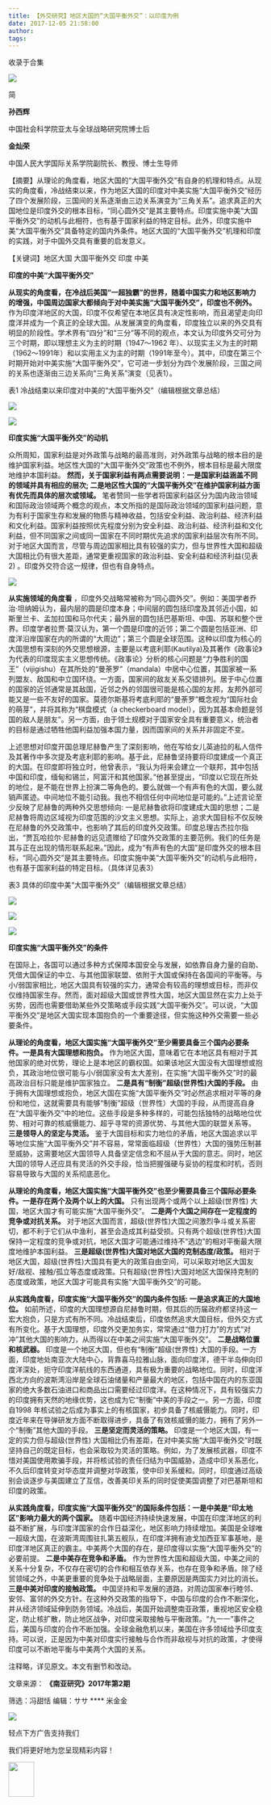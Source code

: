 ```yaml
---
title: 【外交研究】地区大国的“大国平衡外交”：以印度为例
date: 2017-12-05 21:58:00
author: 
tags: 
---
```



收录于合集

<img src='/images/3916/2.gif' width='auto' />

简

 **孙西辉**

中国社会科学院亚太与全球战略研究院博士后

 **金灿荣**

中国人民大学国际关系学院副院长、教授、博士生导师

  

  

【摘要】从理论的角度看，地区大国的“大国平衡外交”有自身的机理和特点。从现实的角度看，冷战结束以来，作为地区大国的印度对中美实施“大国平衡外交”经历了四个发展阶段，三国间的关系逐渐由三边关系演变为“三角关系”。追求真正的大国地位是印度外交的根本目标，“同心圆外交”是其主要特点。印度实施中美“大国平衡外交”的动机与此相符，也有基于国家利益的特定目标。此外，印度实施中美“大国平衡外交”具备特定的国内外条件。地区大国的“大国平衡外交”机理和印度的实践，对于中国外交具有重要的启发意义。

【关键词】地区大国 大国平衡外交 印度 中美  

  

 **印度的中美“大国平衡外交”**

 **从现实的角度看，在冷战后美国“一超独霸”的世界，随着中国实力和地区影响力的增强，中国周边国家大都倾向于对中美实施“大国平衡外交”，印度也不例外。**
作为印度洋地区的大国，印度不仅希望在本地区具有决定性影响，而且渴望走向印度洋并成为一个真正的全球大国。从发展演变的角度看，印度独立以来的外交具有明显的阶段性。学术界有“四分”和“三分”等不同的观点，本文认为印度外交可分为三个时期，即以理想主义为主的时期（1947～1962
年）、以现实主义为主的时期（1962～1991年）和以实用主义为主的时期（1991年至今）。其中，印度在第三个时期开始对中美实施“大国平衡外交”，它可进一步划分为四个发展阶段，三国之间的关系也逐渐由三边关系向“三角关系”演变（见表1）。

表1 冷战结束以来印度对中美的“大国平衡外交”（编辑根据文章总结）

![](/images/3916/3.png)

![](/images/3916/4.png)

  

 **印度实施“大国平衡外交”的动机**

众所周知，国家利益是对外政策与战略的最高准则，对外政策与战略的根本目的是维护国家利益。地区性大国的“大国平衡外交”政策也不例外，根本目标是最大限度地维护本国利益。
**然而，关于国家利益有两点需要说明：一是国家利益涵盖不同的领域并具有相应的层次;
二是地区性大国的“大国平衡外交”在维护国家利益方面有优先而具体的层次或领域。**
笔者赞同一些学者将国家利益区分为国内政治领域和国际政治领域两个概念的观点，本文所指的是国际政治领域的国家利益问题，意为有利于国家生存和发展的物质与精神收益，包括安全利益、政治利益、经济利益和文化利益。国家利益按照优先程度分别为安全利益、政治利益、经济利益和文化利益，但不同国家之间或同一国家在不同时期优先追求的国家利益层次有所不同。对于地区大国而言，尽管与周边国家相比具有较强的实力，但与世界性大国和超级大国相比仍有很大差距，通常更重视国家的政治利益、安全利益和经济利益(见表2)
。印度外交符合这一规律，但也有自身特点。

![](/images/3916/5.png)

 **从实施领域的角度看**
，印度外交战略常被称为“同心圆外交”。例如：美国学者乔治·坦纳姆认为，最内层的圆是印度本身；中间层的圆包括印度及其邻近小国，如斯里兰卡、孟加拉国和马尔代夫；最外层的圆包括巴基斯坦、中国、苏联和整个世界。印度学者拉贾·莫汉认为，第一个圆是印度的近邻；第二个圆是包括亚洲、印度洋沿岸国家在内的所谓的“大周边”；第三个圆是全球范围。这种以印度为核心的大国思想有深刻的外交思想根源，主要是以考底利耶(Kautilya)及其著作《政事论》为代表的印度现实主义思想传统。《政事论》分析的核心问题是“力争胜利的国王”（vijigishu）在其所处的“曼荼罗”（mandala）中居中心位置，其国家被一系列盟友、敌国和中立国环绕。一方面，国家间的敌友关系交错排列。居于中心位置的国家的近邻通常是其敌国，近邻之外的邻国很可能是核心国的友邦，友邦外部可能又是一些不友好的国家。莫德尔斯基将考底利耶的“曼荼罗”概念视为“国际社会的萌芽”，并将其称为“棋盘模式（a
checkerboard
model），因为其基本命题是邻国的敌人是朋友”。另一方面，由于领土规模对于国家安全具有重要意义，统治者的目标是通过牺牲他国利益加强本国力量，因而国家间的关系并非固定不变。

上述思想对印度开国总理尼赫鲁产生了深刻影响，他在写给女儿英迪拉的私人信件及其著作中多次提及考底利耶的影响。基于此，尼赫鲁坚持要将印度建成一个真正的大国。在印度即将独立时，他曾表示，“我认为将来会建立一个联邦，其中包括中国和印度，缅甸和锡兰，阿富汗和其他国家。”他甚至提出，“印度以它现在所处的地位，是不能在世界上扮演二等角色的。要么就做一个有声有色的大国，要么就销声匿迹。中间地位不能引动我。我也不相信任何中间地位是可能的。”上述言论至少反映了尼赫鲁的两种外交思想倾向:
一是尼赫鲁欲将印度建成大国的思想；二是尼赫鲁将周边区域视为印度范围的沙文主义思想。实际上，追求大国目标不仅反映在尼赫鲁的外交政策中，也影响了其后的印度外交政策。印度总理古杰拉尔指出，“贾瓦哈拉尔·尼赫鲁的远见遗赠给了印度外交政策的主要范例。我们的任务是其与正在出现的情形联系起来。”因此，成为“有声有色的大国”是印度外交的根本目标，“同心圆外交”是其主要特点。印度实施中美“大国平衡外交”的动机与此相符，也有基于国家利益的特定目标。（具体详见表3）

表3 具体的印度中美“大国平衡外交”（编辑根据文章总结）

![](/images/3916/6.png)

![](/images/3916/7.png)

![](/images/3916/8.png)

  

 **印度实施“大国平衡外交”的条件**

在国际上，各国可以通过多种方式保障本国安全与发展，如依靠自身力量的自助、凭借大国保证的中立、与其他国家联盟、依附于大国或保持在各国间的平衡等。与小/弱国家相比，地区大国具有较强的实力，通常会有较高的理想或目标，而非仅仅维持国家生存。然而，面对超级大国或世界性大国，地区大国显然在实力上处于劣势，因而也需要借助某些外交策略或手段实践“大国平衡外交”。可以说，“大国平衡外交”是地区大国实现本国抱负的一个重要途径，但实施这种外交需要一些必要条件。

 **从理论的角度看，地区大国实施“大国平衡外交”至少需要具备三个国内必要条件。一是具有大国理想和抱负。**
作为地区大国，意味着它在本地区具有相对于其他国家的绝对优势，理论上是本地区的霸权国。如果该地区大国没有大国理想或抱负，其政治地位很可能与小/弱国家没有太大差别，在实施“大国平衡外交”时的最高政治目标只能是维护国家独立。
**二是具有“制衡”超级(世界性)大国的手段。**
由于拥有大国理想或抱负，地区大国在实施“大国平衡外交”时必然追求相对平等的身份和地位，这就需要具有能够“制衡”超级（世界性）大国的手段，从而提高自身在“大国平衡外交”中的地位。这些手段是多种多样的，可能包括独特的战略地位优势、相对可靠的核威慑能力、超乎寻常的资源优势、与其他大国的联盟关系等。
**三是领导人的坚定与灵活。**
鉴于大国目标和实力地位的矛盾，地区大国追求以平等地位实施“大国平衡外交”并不容易，常常面临超级（世界性）大国的强势压制甚至威胁，这需要地区大国领导人具备坚定信念和不屈从于大国的意志。同时，地区大国的领导人还应具有灵活的外交手段，恰当把握强硬与妥协的程度和时机，否则容易导致与大国的关系彻底恶化。

 **从理论的角度看，地区大国实施“大国平衡外交”也至少需要具备三个国际必要条件。一是存在两个及两个以上的大国。** 只有出现两个或两个以上超级(世界性)
大国，地区大国才有可能实施“大国平衡外交”。 **二是两个大国之间存在一定程度的竞争或对抗关系。**
对于地区大国而言，超级(世界性)大国之间激烈争斗或关系密切，都不利于它们从中渔利，甚至会造成其利益受损。只有两个超级(世界性)大国保持一定程度的竞争或对抗，地区大国才可能通过维持不“选边”的相对平衡最大限度地维护本国利益。
**三是超级(世界性)大国对地区大国的克制态度/政策。**
相对于地区大国，超级(世界性)大国具有更大的政策自由空间，可以采取对地区大国友好/敌视、接触/孤立等态度或政策。只有超级(世界性)大国对地区大国保持克制的态度或政策，地区大国才可能具有实施“大国平衡外交”的可能。

 **从实践角度看，印度实施“大国平衡外交”的国内条件包括: 一是追求真正的大国地位。**
如前所述，印度的大国理想源自尼赫鲁时期，但其后的历届政府都坚持这一宏大抱负，只是方式有所不同。冷战结束后，印度依然追求大国目标，但外交方式有所变化。基于大国理想，印度外交更加务实，常常通过“借力打力”的方式“对冲”其他大国的影响力，从而得以在中美之间实施“大国平衡外交”。
**二是战略位置和核武器。** 印度是一个地区大国，但也有“制衡”超级(世界性)
大国的手段。一方面，印度地处南亚次大陆中心，背靠喜马拉雅山脉，面向印度洋，德干半岛伸向印度洋深处，扼守印度洋航线的东西通道，具有极为重要的战略地位。同时，印度洋西北方向的波斯湾沿岸是全球石油储量和产量最大的地区，包括中国在内的东亚国家的绝大多数石油进口和商品出口需要经过印度洋。在这种情况下，具有较强实力的印度拥有天然的地缘优势，这也成为它“制衡”中美的手段之一。另一方面，印度自1998
年核试验之后成为事实上的有核国家，初步具备了核威慑能力。同时，印度近年来在导弹研发方面不断取得进步，具备了有效核威慑的能力，拥有了另外一个“制衡”其他大国的手段。
**三是坚定而灵活的策略。** 印度是一个地区大国，有一定的实力但与超级(世界性)
大国相比仍有差距，在对中美实施“大国平衡外交”时既坚持自己的既定目标，也会采取较为灵活的策略。例如，为了发展核武器，印度不惜对美国使用欺骗手段，并将核试验的责任归结为中国威胁，造成中印关系恶化，不久后印度转变对华态度并调整对华政策，使中印关系缓和。同时，印度通过高级别会谈逐步与美国建立了互信，改善美印关系的同时促使美国调整了对巴基斯坦和印度的政策。

 **从实践角度看，印度实施“大国平衡外交”的国际条件包括：一是中美是“印太地区”影响力最大的两个国家。**
随着中国经济持续快速发展，中国在印度洋地区的利益不断扩展，与印度洋国家的合作日益深化，地区影响力持续增加。美国是全球唯一超级大国，在波斯湾周围驻扎第五舰队，在印度洋拥有迪戈加西亚军事基地，是印度洋地区真正的霸主。中美两个大国的存在，是印度得以实施“大国平衡外交”的必要前提。
**二是中美存在竞争和矛盾。**
作为世界性大国和超级大国，中美之间的关系十分复杂，不仅存在密切的合作和相互依存关系，也存在竞争和矛盾。除了经贸领域之外，中美更重要的竞争处于战略层面，主要原因是两国实力对比的消长。
**三是中美对印度的接触政策。**
中国坚持和平发展的道路，对周边国家奉行睦邻、安邻、富邻的外交方针。在这种外交政策的指导下，中国与印度的合作不断深化，并从经济领域延伸到防务领域。冷战后，美国开始调整南亚政策，重视地区安全稳定，防止核扩散，防止地区战争，对印度采取接触与平衡政策。“九一一”事件之后，美国与印度的合作不断加强。全球金融危机以来，美国在许多领域给予印度支持。可以说，正是因为中美对印度实行接触与合作而非敌视与对抗的政策，才使得印度可以不断地平衡与中美两个大国的关系。

注释略，详见原文。本文有删节和改动。

  

文章来源： **《南亚研究》2017年第2期**

筛选：冯甜恬 编辑：ササ **** 米金金

  

<img src='/images/3916/9.gif' width='auto' />

  

  

轻点下方广告支持我们

我们将更好地为您呈现精彩内容！

<img src='/images/3916/10.gif' width='51' height='69' />

  

  

